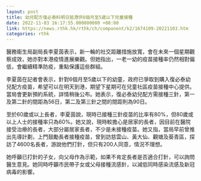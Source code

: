 ```yaml
---
layout: post
title: 幼兒配方復必泰料明日抵港供6個月至5歲以下兒童接種
date: 2022-11-03 16:17:55.000000000 +08:00
link: https://news.rthk.hk/rthk/ch/component/k2/1674109-20221103.htm
categories: rthk
---
```


醫務衞生局副局長李夏茵表示，新一輪的社交距離措施放寬，會在未來一個星期觀察成效，她亦對本港疫情進展樂觀。但她指出，一老一幼的疫苗接種率仍然相對偏低，會繼續精準防疫，重點保護這些群組。

李夏茵在記者會表示，針對6個月至5歲以下的幼童，政府已爭取到購入復必泰幼兒配方疫苗，希望可以在明天到港，期望下星期可在兒童社區疫苗接種中心提供。當局會更新預約系統，詳情稍後公布。她表示，復必泰幼兒配方需接種三針，第一及第二針的間距為56日，第二及第三針之間的間距則為90日。

至於60歲或以上長者，李夏茵說，現時已接種三針疫苗的比率有80%，但80歲或以上人士的接種率只為60%。她又說，現時較擔心是居家的長者，因目前在醫院接受治療的長者，大部分屬居家長者，不少是未接種疫苗。她又指，當局早前曾推出先導計劃，上門鼓勵長者接種疫苗，曾到訪慈雲山、黃大仙、觀塘及葵青區，探訪了4600名長者，游說他們打針，但只有200人同意，情況不理想。

她呼籲已打針的子女，向父母作為示範，如果不肯定長者是否適合打針，可以詢問醫生意見。她同時呼籲市民帶子女或父母接種流感針，以減低同時感染流感及新冠病毒的影響。
